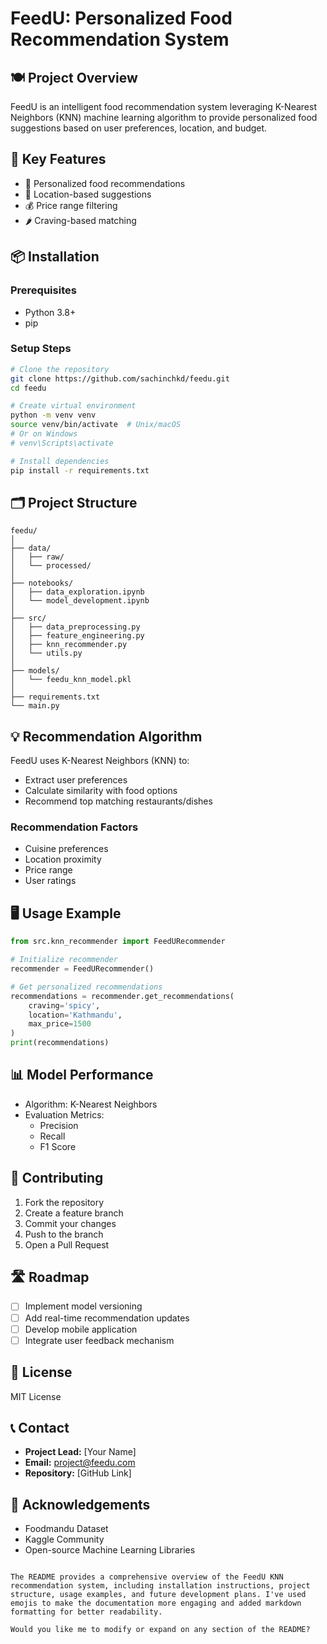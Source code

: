 # FeedU: Personalized Food Recommendation System

## 🍽️ Project Overview
FeedU is an intelligent food recommendation system leveraging K-Nearest Neighbors (KNN) machine learning algorithm to provide personalized food suggestions based on user preferences, location, and budget.

## 🚀 Key Features
- 🍲 Personalized food recommendations
- 📍 Location-based suggestions
- 💰 Price range filtering
- 🌶️ Craving-based matching

## 📦 Installation

### Prerequisites
- Python 3.8+
- pip

### Setup Steps
```bash
# Clone the repository
git clone https://github.com/sachinchkd/feedu.git
cd feedu

# Create virtual environment
python -m venv venv
source venv/bin/activate  # Unix/macOS
# Or on Windows
# venv\Scripts\activate

# Install dependencies
pip install -r requirements.txt
```

## 🗂️ Project Structure
```
feedu/
│
├── data/
│   ├── raw/
│   └── processed/
│
├── notebooks/
│   ├── data_exploration.ipynb
│   └── model_development.ipynb
│
├── src/
│   ├── data_preprocessing.py
│   ├── feature_engineering.py
│   ├── knn_recommender.py
│   └── utils.py
│
├── models/
│   └── feedu_knn_model.pkl
│
├── requirements.txt
└── main.py
```

## 💡 Recommendation Algorithm
FeedU uses K-Nearest Neighbors (KNN) to:
- Extract user preferences
- Calculate similarity with food options
- Recommend top matching restaurants/dishes

### Recommendation Factors
- Cuisine preferences
- Location proximity
- Price range
- User ratings

## 🖥️ Usage Example
```python
from src.knn_recommender import FeedURecommender

# Initialize recommender
recommender = FeedURecommender()

# Get personalized recommendations
recommendations = recommender.get_recommendations(
    craving='spicy',
    location='Kathmandu',
    max_price=1500
)
print(recommendations)
```

## 📊 Model Performance
- Algorithm: K-Nearest Neighbors
- Evaluation Metrics:
  - Precision
  - Recall
  - F1 Score

## 🤝 Contributing
1. Fork the repository
2. Create a feature branch
3. Commit your changes
4. Push to the branch
5. Open a Pull Request

## 🛣️ Roadmap
- [ ] Implement model versioning
- [ ] Add real-time recommendation updates
- [ ] Develop mobile application
- [ ] Integrate user feedback mechanism

## 📜 License
MIT License

## 📞 Contact
- **Project Lead:** [Your Name]
- **Email:** project@feedu.com
- **Repository:** [GitHub Link]

## 🙏 Acknowledgements
- Foodmandu Dataset
- Kaggle Community
- Open-source Machine Learning Libraries
```

The README provides a comprehensive overview of the FeedU KNN recommendation system, including installation instructions, project structure, usage examples, and future development plans. I've used emojis to make the documentation more engaging and added markdown formatting for better readability.

Would you like me to modify or expand on any section of the README?